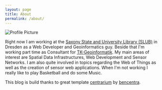 ```yaml
---
layout: page
title: About
permalink: /about/
---
```


<img src="{{ site.baseurl }}/assets/profile-me.png" title="Profile Picture" class="profile">

Right now I am working at the [Saxony State and University Library (SLUB)](http://www.slub-dresden.de/startseite/) in Dresden as a Web Developer and
Geoinformatics guy. Beside that I'm working part time as Consultant for [TK-Geoinformatik](http://tk-geoinformatik.de/). My main areas of interest are 
Spatial Data Infrastructures, Web Development and Sensor Networks. I am also quite involved in topics regarding the Web of Things as well as the creation of sensor web applications. When I'm not working I really like to play Basketball and do some Music.

This blog is build thanks to great template [centrarium](https://github.com/bencentra/centrarium) by [bencentra](http://bencentra.com).
